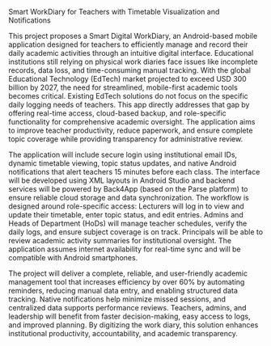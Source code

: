 Smart WorkDiary for Teachers with Timetable Visualization and Notifications




This project proposes a Smart Digital WorkDiary, an Android-based mobile application designed for teachers
to efficiently manage and record their daily academic activities through an intuitive digital interface.
Educational institutions still relying on physical work diaries face issues like incomplete records, data loss,
and time-consuming manual tracking. With the global Educational Technology (EdTech) market projected
to exceed USD 300 billion by 2027, the need for streamlined, mobile-first academic tools becomes critical.
Existing EdTech solutions do not focus on the specific daily logging needs of teachers. This app directly
addresses that gap by offering real-time access, cloud-based backup, and role-specific functionality for
comprehensive academic oversight. The application aims to improve teacher productivity, reduce paperwork,
and ensure complete topic coverage while providing transparency for administrative review.

The application will include secure login using institutional email IDs, dynamic timetable viewing, topic
status updates, and native Android notifications that alert teachers 15 minutes before each class. The interface
will be developed using XML layouts in Android Studio and backend services will be powered by Back4App
(based on the Parse platform) to ensure reliable cloud storage and data synchronization. The workflow is
designed around role-specific access: Lecturers will log in to view and update their timetable, enter topic
status, and edit entries. Admins and Heads of Department (HoDs) will manage teacher schedules, verify the
daily logs, and ensure subject coverage is on track. Principals will be able to review academic activity
summaries for institutional oversight. The application assumes internet availability for real-time sync and
will be compatible with Android smartphones.

The project will deliver a complete, reliable, and user-friendly academic management tool that increases
efficiency by over 60% by automating reminders, reducing manual data entry, and enabling structured data
tracking. Native notifications help minimize missed sessions, and centralized data supports performance
reviews. Teachers, admins, and leadership will benefit from faster decision-making, easy access to logs, and
improved planning. By digitizing the work diary, this solution enhances institutional productivity,
accountability, and academic transparency.
